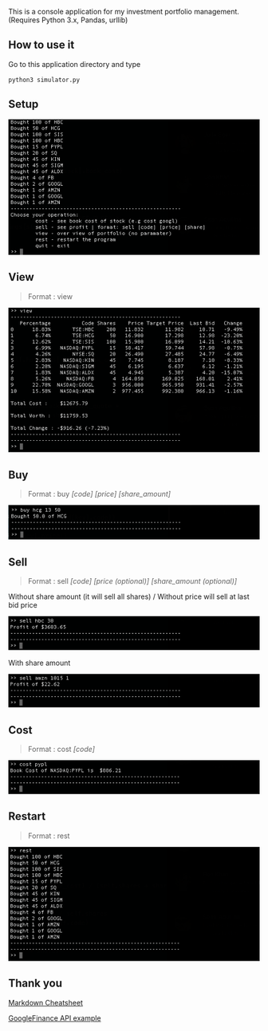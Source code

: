 This is a console application for my investment portfolio management.  (Requires Python 3.x, Pandas, urllib)

## How to use it

Go to this application directory and type 
```
python3 simulator.py
```

## Setup
![alt text](https://github.com/dev-sonnyk/portfolio-manager/raw/master/images/setup.png)

## View

> Format : view

![alt text](https://github.com/dev-sonnyk/portfolio-manager/raw/master/images/view.png)

## Buy

> Format : buy *[code]* *[price]* *[share_amount]*

![alt text](https://github.com/dev-sonnyk/portfolio-manager/raw/master/images/buy.png)

## Sell

> Format : sell *[code]* *[price (optional)]* *[share_amount (optional)]*

Without share amount (it will sell all shares) / Without price will sell at last bid price

![alt text](https://github.com/dev-sonnyk/portfolio-manager/raw/master/images/sell-noparam.png)


With share amount

![alt text](https://github.com/dev-sonnyk/portfolio-manager/raw/master/images/sell.png)

## Cost

> Format : cost *[code]*

![alt text](https://github.com/dev-sonnyk/portfolio-manager/raw/master/images/cost.png)

## Restart

> Format : rest

![alt text](https://github.com/dev-sonnyk/portfolio-manager/raw/master/images/restart.png)

## Thank you

[Markdown Cheatsheet](https://github.com/adam-p/markdown-here/wiki/Markdown-Cheatsheet)

[GoogleFinance API example](https://github.com/hongtaocai/googlefinance/blob/master/googlefinance/__init__.py)

